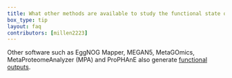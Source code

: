 ```yaml
---
title: What other methods are available to study the functional state of the microbiome within Galaxy?
box_type: tip
layout: faq
contributors: [millen2223]
---
```


Other software such as EggNOG Mapper, MEGAN5, MetaGOmics, MetaProteomeAnalyzer (MPA) and  ProPHAnE also generate [functional outputs](https://journals.plos.org/plosone/article?id=10.1371/journal.pone.0241503).
